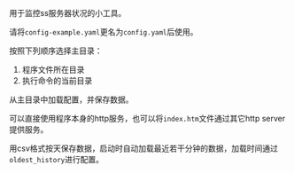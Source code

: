 用于监控ss服务器状况的小工具。

请将`config-example.yaml`更名为`config.yaml`后使用。

按照下列顺序选择主目录：

1. 程序文件所在目录
2. 执行命令的当前目录

从主目录中加载配置，并保存数据。

可以直接使用程序本身的http服务，也可以将`index.htm`文件通过其它http server提供服务。

用csv格式按天保存数据，启动时自动加载最近若干分钟的数据，加载时间通过`oldest_history`进行配置。